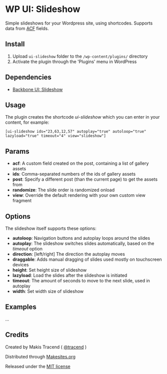# WP UI: Slideshow

Simple slideshows for your Wordpress site, using shortcodes. Supports data from [ACF](https://www.advancedcustomfields.com/) fields. 


## Install

1. Upload `ui-slideshow` folder to the `/wp-content/plugins/` directory
2. Activate the plugin through the 'Plugins' menu in WordPress


## Dependencies

* [Backbone UI: Slideshow](http://github.com/backbone-ui/slideshow/)


## Usage

The plugin creates the shortcode _ui-slideshow_ which you can enter in your content, for example: 
```
[ui-slideshow ids="23,63,12,57" autoplay="true" autoloop="true" lazyload="true" timeout="4" view="slideshow"]
```


## Params

* **acf**: A custom field created on the post, containing a list of gallery assets 
* **ids**: Comma-separated numbers of the ids of gallery assets
* **post**: Specify a different post (than the current page) to get the assets from
* **randomize**: The slide order is randomized onload
* **view**: Override the default rendering with your own custom view fragment


## Options

The slideshow itself supports these options: 

* **autoloop**: Navigation buttons and autoplay loops around the slides
* **autoplay**: The slideshow switches slides automatically, based on the _timeout_ option
* **direction**: [left/right] The direction the autoplay moves
* **draggable**: Adds manual dragging of slides used mostly on touchscreen devices
* **height**: Set height size of slideshow
* **lazyload**: Load the slides after the slideshow is initiated
* **timeout**: The amount of seconds to move to the next slide, used in autoplay
* **width**: Set width size of slideshow

## Examples 

...


## Credits

Created by Makis Tracend ( [@tracend](http://github.com/tracend) )

Distributed through [Makesites.org](http://makesites.org/)

Released under the [MIT license](http://makesites.org/licenses/MIT)

